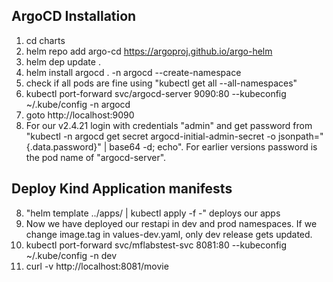 ## ArgoCD Installation
1) cd charts
1) helm repo add argo-cd https://argoproj.github.io/argo-helm
2) helm dep update .
3) helm install argocd .  -n argocd  --create-namespace
4) check if all pods are fine using "kubectl get all --all-namespaces"
5) kubectl port-forward svc/argocd-server 9090:80 --kubeconfig ~/.kube/config -n argocd
6) goto http://localhost:9090
7) For our v2.4.21 login with credentials "admin" and get password from "kubectl -n argocd get secret argocd-initial-admin-secret -o jsonpath="{.data.password}" | base64 -d; echo". For earlier versions 
password is the pod name of "argocd-server".

## Deploy Kind Application manifests 
8) "helm template ../apps/ | kubectl apply -f -" deploys our apps
9) Now we have deployed our restapi in dev and prod namespaces.
If we change image.tag in values-dev.yaml, only dev release gets updated.
10) kubectl port-forward svc/mflabstest-svc 8081:80 --kubeconfig ~/.kube/config -n dev
11) curl -v http://localhost:8081/movie